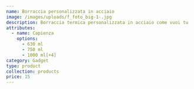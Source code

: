 ```yaml
---
name: Borraccia personalizzata in acciaio
image: /images/uploads/f_foto_big-1-.jpg
description: Borraccia termica personalizzata in acciaio come vuoi tu
attributes:
  - name: Capienza
    options:
      - 630 ml
      - 750 ml
      - 1000 ml[+4]
category: Gadget
type: product
collection: products
price: 15
---
```

